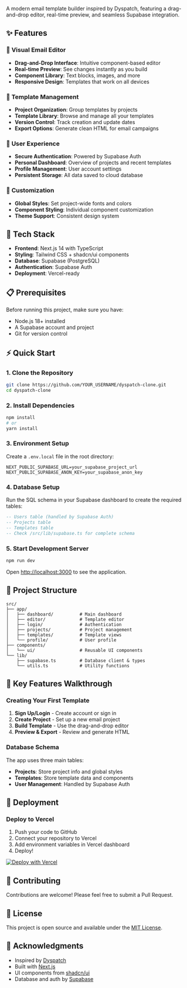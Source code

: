 A modern email template builder inspired by Dyspatch, featuring a drag-and-drop editor, real-time preview, and seamless Supabase integration.

## ✨ Features

### 🎨 **Visual Email Editor**
- **Drag-and-Drop Interface**: Intuitive component-based editor
- **Real-time Preview**: See changes instantly as you build
- **Component Library**: Text blocks, images, and more
- **Responsive Design**: Templates that work on all devices

### 📧 **Template Management**
- **Project Organization**: Group templates by projects
- **Template Library**: Browse and manage all your templates
- **Version Control**: Track creation and update dates
- **Export Options**: Generate clean HTML for email campaigns

### 🔐 **User Experience**
- **Secure Authentication**: Powered by Supabase Auth
- **Personal Dashboard**: Overview of projects and recent templates
- **Profile Management**: User account settings
- **Persistent Storage**: All data saved to cloud database

### 🎯 **Customization**
- **Global Styles**: Set project-wide fonts and colors
- **Component Styling**: Individual component customization
- **Theme Support**: Consistent design system

## 🚀 Tech Stack

- **Frontend**: Next.js 14 with TypeScript
- **Styling**: Tailwind CSS + shadcn/ui components
- **Database**: Supabase (PostgreSQL)
- **Authentication**: Supabase Auth
- **Deployment**: Vercel-ready

## 📋 Prerequisites

Before running this project, make sure you have:

- Node.js 18+ installed
- A Supabase account and project
- Git for version control

## ⚡ Quick Start

### 1. Clone the Repository
```bash
git clone https://github.com/YOUR_USERNAME/dyspatch-clone.git
cd dyspatch-clone
```

### 2. Install Dependencies
```bash
npm install
# or
yarn install
```

### 3. Environment Setup
Create a `.env.local` file in the root directory:

```env
NEXT_PUBLIC_SUPABASE_URL=your_supabase_project_url
NEXT_PUBLIC_SUPABASE_ANON_KEY=your_supabase_anon_key
```

### 4. Database Setup
Run the SQL schema in your Supabase dashboard to create the required tables:

```sql
-- Users table (handled by Supabase Auth)
-- Projects table
-- Templates table
-- Check /src/lib/supabase.ts for complete schema
```

### 5. Start Development Server
```bash
npm run dev
```

Open [http://localhost:3000](http://localhost:3000) to see the application.

## 📁 Project Structure

```
src/
├── app/
│   ├── dashboard/          # Main dashboard
│   ├── editor/             # Template editor
│   ├── login/              # Authentication
│   ├── projects/           # Project management
│   ├── templates/          # Template views
│   └── profile/            # User profile
├── components/
│   └── ui/                 # Reusable UI components
└── lib/
    ├── supabase.ts         # Database client & types
    └── utils.ts            # Utility functions
```

## 🔧 Key Features Walkthrough

### Creating Your First Template
1. **Sign Up/Login** - Create account or sign in
2. **Create Project** - Set up a new email project
3. **Build Template** - Use the drag-and-drop editor
4. **Preview & Export** - Review and generate HTML

### Database Schema
The app uses three main tables:
- **Projects**: Store project info and global styles
- **Templates**: Store template data and components
- **User Management**: Handled by Supabase Auth

## 🚀 Deployment

### Deploy to Vercel
1. Push your code to GitHub
2. Connect your repository to Vercel
3. Add environment variables in Vercel dashboard
4. Deploy!

[![Deploy with Vercel](https://vercel.com/button)](https://vercel.com/new/clone?repository-url=https://github.com/YOUR_USERNAME/dyspatch-clone)

## 🤝 Contributing

Contributions are welcome! Please feel free to submit a Pull Request.

## 📄 License

This project is open source and available under the [MIT License](LICENSE).

## 🙏 Acknowledgments

- Inspired by [Dyspatch](https://dyspatch.io/)
- Built with [Next.js](https://nextjs.org/)
- UI components from [shadcn/ui](https://ui.shadcn.com/)
- Database and auth by [Supabase](https://supabase.com/)
